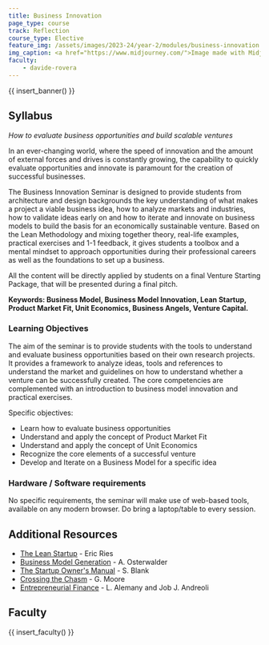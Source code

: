 ```yaml
---
title: Business Innovation
page_type: course
track: Reflection
course_type: Elective
feature_img: /assets/images/2023-24/year-2/modules/business-innovation.png
img_caption: <a href="https://www.midjourney.com/">Image made with Midjourney</a>
faculty:
    - davide-rovera
---
```


{{ insert_banner() }}

## Syllabus

*How to evaluate business opportunities and build scalable ventures*

In an ever-changing world, where the speed of innovation and the amount of external forces and drives is constantly growing, the capability to quickly evaluate opportunities and innovate is paramount for the creation of successful businesses.

The Business Innovation Seminar is designed to provide students from architecture and design backgrounds the key understanding of what makes a project a viable business idea, how to analyze markets and industries, how to validate ideas early on and how to iterate and innovate on business models to build the basis for an economically sustainable venture. Based on the Lean Methodology and mixing together theory, real-life examples, practical exercises and 1-1 feedback, it gives students a toolbox and a mental mindset to approach opportunities during their professional careers as well as the foundations to set up a business.

All the content will be directly applied by students on a final Venture Starting Package, that will be presented during a final pitch.

**Keywords: Business Model, Business Model Innovation, Lean Startup, Product Market Fit, Unit Economics, Business Angels, Venture Capital.**

### Learning Objectives

The aim of the seminar is to provide students with the tools to understand and evaluate business opportunities based on their own research projects. It provides a framework to analyze ideas, tools and references to understand the market and guidelines on how to understand whether a venture can be successfully created. The core competencies are complemented with an introduction to business model innovation and practical exercises.

Specific objectives:

- Learn how to evaluate business opportunities
- Understand and apply the concept of Product Market Fit
- Understand and apply the concept of Unit Economics
- Recognize the core elements of a successful venture
- Develop and Iterate on a Business Model for a specific idea

### Hardware / Software requirements

No specific requirements, the seminar will make use of web-based tools, available on any modern browser. Do bring a laptop/table to every session.

## Additional Resources

- [The Lean Startup](https://www.amazon.es/Lean-Startup-Innovation-Successful-Businesses/dp/0670921602/ref=sr_1_2?adgrpid=61645134212&gclid=Cj0KCQiAs67yBRC7ARIsAF49CdVM8GrUQ7IU7hhvamosykUtcZ1Qtoxy6KVW7lE6Wpwofl_2M-lNkgQaApByEALw_wcB&hvadid=275427469147&hvdev=c&hvlocphy=1005424&hvnetw=g&hvqmt=e&hvrand=7810598854977529323&hvtargid=kwd-297493576231&keywords=lean+startup+eric+ries&qid=1582037670&sr=8-2) - Eric Ries 
- [Business Model Generation](https://www.amazon.es/Business-Model-Generation-Visionaries-Challengers/dp/0470876417/ref=pd_sim_14_4/258-6833590-7086613?_encoding=UTF8&pd_rd_i=0470876417&pd_rd_r=7f6c5ab1-368d-460b-96cd-b58d830a4802&pd_rd_w=h5c0J&pd_rd_wg=oxuXh&pf_rd_p=0bd8a35d-45b0-4271-8f2f-1b2997837223&pf_rd_r=CHRSDVJM8KDMK6NCVEZ1&psc=1&refRID=CHRSDVJM8KDMK6NCVEZ1) - A. Osterwalder 
- [The Startup Owner's Manual](https://www.amazon.es/Startup-Owners-Manual-Step-Step/dp/1119690684/ref=sr_1_1?__mk_es_ES=%C3%85M%C3%85%C5%BD%C3%95%C3%91&crid=LJIOMTZV8MUG&keywords=the+startup+owner%27s+manual&qid=1582037752&sprefix=the+startup%2Caps%2C183&sr=8-1) - S. Blank 
- [Crossing the Chasm](https://www.amazon.es/Crossing-Chasm-Collins-Business-Essentials/dp/0062292986/ref=sr_1_1?__mk_es_ES=%C3%85M%C3%85%C5%BD%C3%95%C3%91&keywords=crossing+the+chasm&qid=1582037842&sr=8-1) - G. Moore 
- [Entrepreneurial Finance](https://www.amazon.es/Entrepreneurial-Finance-Science-Growing-Ventures/dp/1108431852/ref=sr_1_1?__mk_es_ES=%C3%85M%C3%85%C5%BD%C3%95%C3%91&dchild=1&keywords=entrepreneurial+finance&qid=1607172999&sr=8-1) - L. Alemany and Job J. Andreoli

## Faculty

{{ insert_faculty() }}